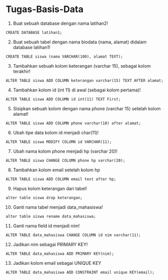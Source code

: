 # Tugas-Basis-Data

1. Buat sebuah database dengan nama latihan2!
``` 
CREATE DATABASE latihan1;
```

2. Buat sebuah tabel dengan nama biodata (nama, alamat) didalam
database latihan1!
```
CREATE TABLE siswa (nama VARCHAR(100), alamat TEXT);
```

3. Tambahkan sebuah kolom keterangan (varchar 15), sebagai kolom
terakhir!
```
ALTER TABLE siswa ADD COLUMN keterangan varchar(15) TEXT AFTER alamat;
```

4. Tambahkan kolom id (int 11) di awal (sebagai kolom pertama)!
```
ALTER TABLE siswa ADD COLUMN id int(11) TEXT First;
```

5. Sisipkan sebuah kolom dengan nama phone (varchar 15) setelah
kolom alamat!
```
ALTER TABLE siswa ADD COLUMN phone varchar(10) after alamat;
```

6. Ubah tipe data kolom id menjadi char(11)!
```
ALTER TABLE siswa MODIFY COLUMN id VARCHAR(11);
```

7. Ubah nama kolom phone menjadi hp (varchar 20)!
```
ALTER TABLE siswa CHANGE COLUMN phone hp varchar(20);
```

8. Tambahkan kolom email setelah kolom hp
```
ALTER TABLE siswa ADD COLUMN email text after hp;
```

9. Hapus kolom keterangan dari tabel!
```
alter table siswa drop keterangan;
```

10. Ganti nama tabel menjadi data_mahasiswa!
```
alter table siswa rename data_mahasiswa;
```

11. Ganti nama field id menjadi nim!
```
ALTER TABLE data_mahasiswa CHANGE COLUMN id nim varchar(11);
```

12. Jadikan nim sebagai PRIMARY KEY!
```
ALTER TABLE data_mahasiswa ADD PRIMARY KEY(nim);
```

13. Jadikan kolom email sebagai UNIQUE KEY
```
ALTER TABLE data_mahasiswa ADD CONSTRAINT email unique KEY(email);
```
